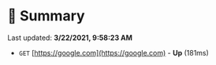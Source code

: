 # 📖 Summary
Last updated: **3/22/2021, 9:58:23 AM**

- `GET` [https://google.com](https://google.com) - **Up** (181ms)
